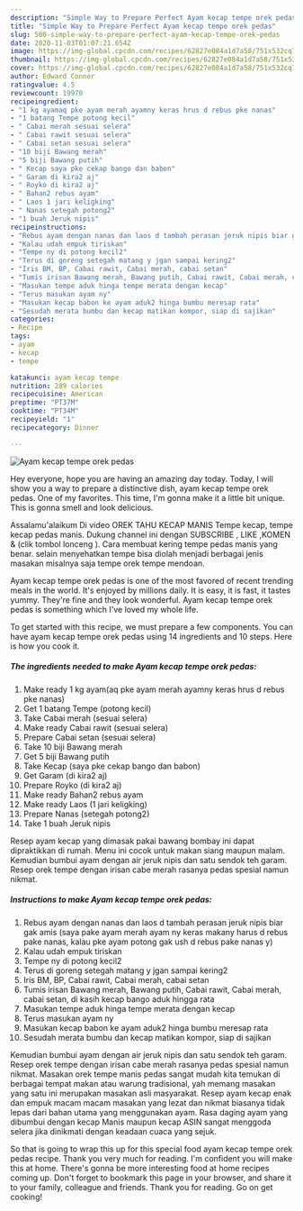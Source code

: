 ```yaml
---
description: "Simple Way to Prepare Perfect Ayam kecap tempe orek pedas"
title: "Simple Way to Prepare Perfect Ayam kecap tempe orek pedas"
slug: 500-simple-way-to-prepare-perfect-ayam-kecap-tempe-orek-pedas
date: 2020-11-03T01:07:21.654Z
image: https://img-global.cpcdn.com/recipes/62827e084a1d7a58/751x532cq70/ayam-kecap-tempe-orek-pedas-foto-resep-utama.jpg
thumbnail: https://img-global.cpcdn.com/recipes/62827e084a1d7a58/751x532cq70/ayam-kecap-tempe-orek-pedas-foto-resep-utama.jpg
cover: https://img-global.cpcdn.com/recipes/62827e084a1d7a58/751x532cq70/ayam-kecap-tempe-orek-pedas-foto-resep-utama.jpg
author: Edward Conner
ratingvalue: 4.5
reviewcount: 19970
recipeingredient:
- "1 kg ayamaq pke ayam merah ayamny keras hrus d rebus pke nanas"
- "1 batang Tempe potong kecil"
- " Cabai merah sesuai selera"
- " Cabai rawit sesuai selera"
- " Cabai setan sesuai selera"
- "10 biji Bawang merah"
- "5 biji Bawang putih"
- " Kecap saya pke cekap bango dan babon"
- " Garam di kira2 aj"
- " Royko di kira2 aj"
- " Bahan2 rebus ayam"
- " Laos 1 jari keligking"
- " Nanas setegah potong2"
- "1 buah Jeruk nipis"
recipeinstructions:
- "Rebus ayam dengan nanas dan laos d tambah perasan jeruk nipis biar gak amis (saya pake ayam merah ayam ny keras makany harus d rebus pake nanas, kalau pke ayam potong gak ush d rebus pake nanas y)"
- "Kalau udah empuk tiriskan"
- "Tempe ny di potong kecil2"
- "Terus di goreng setegah matang y jgan sampai kering2"
- "Iris BM, BP, Cabai rawit, Cabai merah, cabai setan"
- "Tumis irisan Bawang merah, Bawang putih, Cabai rawit, Cabai merah, cabai setan, di kasih kecap bango aduk hingga rata"
- "Masukan tempe aduk hinga tempe merata dengan kecap"
- "Terus masukan ayam ny"
- "Masukan kecap babon ke ayam aduk2 hinga bumbu meresap rata"
- "Sesudah merata bumbu dan kecap matikan kompor, siap di sajikan"
categories:
- Recipe
tags:
- ayam
- kecap
- tempe

katakunci: ayam kecap tempe 
nutrition: 289 calories
recipecuisine: American
preptime: "PT37M"
cooktime: "PT34M"
recipeyield: "1"
recipecategory: Dinner

---
```



![Ayam kecap tempe orek pedas](https://img-global.cpcdn.com/recipes/62827e084a1d7a58/751x532cq70/ayam-kecap-tempe-orek-pedas-foto-resep-utama.jpg)

Hey everyone, hope you are having an amazing day today. Today, I will show you a way to prepare a distinctive dish, ayam kecap tempe orek pedas. One of my favorites. This time, I'm gonna make it a little bit unique. This is gonna smell and look delicious.

Assalamu&#39;alaikum Di video OREK TAHU KECAP MANIS Tempe kecap, tempe kecap pedas manis. Dukung channel ini dengan SUBSCRIBE , LIKE ,KOMEN &amp; (clik tombol lonceng ). Cara membuat kering tempe pedas manis yang benar. selain menyehatkan tempe bisa diolah menjadi berbagai jenis masakan misalnya saja tempe orek tempe mendoan.

Ayam kecap tempe orek pedas is one of the most favored of recent trending meals in the world. It's enjoyed by millions daily. It is easy, it is fast, it tastes yummy. They're fine and they look wonderful. Ayam kecap tempe orek pedas is something which I've loved my whole life.


To get started with this recipe, we must prepare a few components. You can have ayam kecap tempe orek pedas using 14 ingredients and 10 steps. Here is how you cook it.

<!--inarticleads1-->

##### The ingredients needed to make Ayam kecap tempe orek pedas:

1. Make ready 1 kg ayam(aq pke ayam merah ayamny keras hrus d rebus pke nanas)
1. Get 1 batang Tempe (potong kecil)
1. Take  Cabai merah (sesuai selera)
1. Make ready  Cabai rawit (sesuai selera)
1. Prepare  Cabai setan (sesuai selera)
1. Take 10 biji Bawang merah
1. Get 5 biji Bawang putih
1. Take  Kecap (saya pke cekap bango dan babon)
1. Get  Garam (di kira2 aj)
1. Prepare  Royko (di kira2 aj)
1. Make ready  Bahan2 rebus ayam
1. Make ready  Laos (1 jari keligking)
1. Prepare  Nanas (setegah potong2)
1. Take 1 buah Jeruk nipis


Resep ayam kecap yang dimasak pakai bawang bombay ini dapat dipraktikkan di rumah. Menu ini cocok untuk makan siang maupun malam. Kemudian bumbui ayam dengan air jeruk nipis dan satu sendok teh garam. Resep orek tempe dengan irisan cabe merah rasanya pedas spesial namun nikmat. 

<!--inarticleads2-->

##### Instructions to make Ayam kecap tempe orek pedas:

1. Rebus ayam dengan nanas dan laos d tambah perasan jeruk nipis biar gak amis (saya pake ayam merah ayam ny keras makany harus d rebus pake nanas, kalau pke ayam potong gak ush d rebus pake nanas y)
1. Kalau udah empuk tiriskan
1. Tempe ny di potong kecil2
1. Terus di goreng setegah matang y jgan sampai kering2
1. Iris BM, BP, Cabai rawit, Cabai merah, cabai setan
1. Tumis irisan Bawang merah, Bawang putih, Cabai rawit, Cabai merah, cabai setan, di kasih kecap bango aduk hingga rata
1. Masukan tempe aduk hinga tempe merata dengan kecap
1. Terus masukan ayam ny
1. Masukan kecap babon ke ayam aduk2 hinga bumbu meresap rata
1. Sesudah merata bumbu dan kecap matikan kompor, siap di sajikan


Kemudian bumbui ayam dengan air jeruk nipis dan satu sendok teh garam. Resep orek tempe dengan irisan cabe merah rasanya pedas spesial namun nikmat. Masakan orek tempe manis pedas sangat mudah kita temukan di berbagai tempat makan atau warung tradisional, yah memang masakan yang satu ini merupakan masakan asli masyarakat. Resep ayam kecap enak dan empuk macam macam masakan yang lezat dan nikmat biasanya tidak lepas dari bahan utama yang menggunakan ayam. Rasa daging ayam yang dibumbui dengan kecap Manis maupun kecap ASIN sangat menggoda selera jika dinikmati dengan keadaan cuaca yang sejuk. 

So that is going to wrap this up for this special food ayam kecap tempe orek pedas recipe. Thank you very much for reading. I'm confident you will make this at home. There's gonna be more interesting food at home recipes coming up. Don't forget to bookmark this page in your browser, and share it to your family, colleague and friends. Thank you for reading. Go on get cooking!
